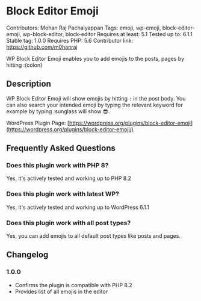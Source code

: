# Block Editor Emoji

Contributors: Mohan Raj Pachaiyappan
Tags: emoji, wp-emoji, block-editor-emoji, wp-block-editor, block-editor
Requires at least: 5.1
Tested up to: 6.1.1
Stable tag: 1.0.0
Requires PHP: 5.6
Contributor link: https://github.com/m0hanraj

WP Block Editor Emoji enables you to add emojis to the posts, pages by hitting :(colon)

## Description

WP Block Editor Emoji will show emojis by hitting `:` in the post body. You can also search your intended emoji by typing the relevant keyword for example by typing :sunglass will show 😎.

WordPress Plugin Page: [https://wordpress.org/plugins/block-editor-emoji](https://wordpress.org/plugins/block-editor-emoji/)



## Frequently Asked Questions

### Does this plugin work with PHP 8?

Yes, it's actively tested and working up to PHP 8.2

### Does this plugin work with latest WP?

Yes, it's actively tested and working up to WordPress 6.1.1

### Does this plugin work with all post types?

Yes, you can add emojis to all default post types like posts and pages.


## Changelog ##

### 1.0.0 ###

* Confirms the plugin is compatible with PHP 8.2
* Provides list of all emojis in the editor 




